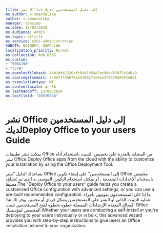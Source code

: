 ```yaml
---
title: نشر Office إلى دليل المستخدمين لديك
ms.author: v-smandalika
author: v-smandalika
manager: dansimp
ms.date: 12/03/2020
ms.audience: Admin
ms.topic: article
ms.service: o365-administration
ROBOTS: NOINDEX, NOFOLLOW
localization_priority: Normal
ms.collection: Adm_O365
ms.custom:
- "9004198"
- "7379"
ms.openlocfilehash: 4eb1deb2326afc8cb7b54a7ee89cd5f8f7a540c9
ms.sourcegitcommit: 3c6e777d6679a24108171e9aa3f9379a8d44e001
ms.translationtype: MT
ms.contentlocale: ar-SA
ms.lasthandoff: 12/09/2020
ms.locfileid: "49676746"
---
```

# <a name="deploy-office-to-your-users-guide"></a><span data-ttu-id="3a617-102">نشر Office إلى دليل المستخدمين لديك</span><span class="sxs-lookup"><span data-stu-id="3a617-102">Deploy Office to your users Guide</span></span>

<span data-ttu-id="3a617-103">يمكنك نشر تطبيقات Office من السحابة بالقدرة علي تخصيص التثبيت باستخدام أداه نشر Office.</span><span class="sxs-lookup"><span data-stu-id="3a617-103">Deploy Office apps from the cloud with the ability to customize your installation by using the Office Deployment Tool.</span></span>

<span data-ttu-id="3a617-104">يساعدك الدليل "نشر Office إلى المستخدمين" علي إنشاء تكوين Office مخصص باستخدام الإعدادات المتقدمة ، أو يمكنك استخدام التكوين الموصي به الذي تم إنشاؤه مسبقا.</span><span class="sxs-lookup"><span data-stu-id="3a617-104">The "Deploy Office to your users" guide helps you create a customized Office configuration with advanced settings, or you can use a pre-built recommended configuration.</span></span> <span data-ttu-id="3a617-105">ما إذا كان المستخدمون يقومون باجراء عمليه التثبيت الذاتي أو النشر علي المستخدمين بشكل فردي أو مجمع ، يوفر لك هذا المعالج المتقدم الإرشادات المفصلة خطوه بخطوه لمنح المستخدمين تثبيت Office المخصص لمؤسسك.</span><span class="sxs-lookup"><span data-stu-id="3a617-105">Whether your users are conducting a self-install or you're deploying to your users individually or in bulk, this advanced wizard provides you with step-by-step instructions to give users an Office installation tailored to your organization.</span></span>